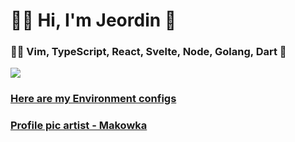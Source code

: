 <!--
**Jeordman/Jeordman** is a ✨ _special_ ✨ repository because its `README.md` (this file) appears on your GitHub profile.

Here are some ideas to get you started:

- 🔭 I’m currently working on ...
- 🌱 I’m currently learning ...
- 👯 I’m looking to collaborate on ...
- 🤔 I’m looking for help with ...
- 💬 Ask me about ...
- 📫 How to reach me: ...
- 😄 Pronouns: ...
- ⚡ Fun fact: ...
-->
# 🌲🦾 Hi, I'm Jeordin 🧘

### 👨‍💻 Vim, TypeScript, React, Svelte, Node, Golang, Dart  💖

![](https://media.giphy.com/media/fh6nwbYdOZ18ObiAf8/giphy.gif)
### [Here are my Environment configs](https://github.com/Jeordman/env-config)
### [Profile pic artist - Makowka](https://picrew.me/image_maker/263035)

